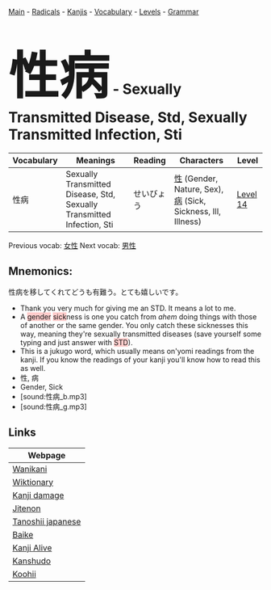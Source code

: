 <style> bigfont {font-size: 100px}</style>
[Main](../README.md) -
[Radicals](../radicals.md) -
[Kanjis](../kanjis.md) -
[Vocabulary](../vocabulary.md) -
[Levels](../levels.md) -
[Grammar](../grammar.md)
# <bigfont> 性病</bigfont> - Sexually Transmitted Disease, Std, Sexually Transmitted Infection, Sti 

| Vocabulary | Meanings | Reading | Characters | Level |
| --- | --- | --- | --- | --- |
| 性病 | Sexually Transmitted Disease, Std, Sexually Transmitted Infection, Sti | せいびょう |  [性](../kanjis/性.md) (Gender, Nature, Sex), [病](../kanjis/病.md) (Sick, Sickness, Ill, Illness) | [Level 14](../levels/wk_level14.md) |

Previous vocab: [女性](女性.md) Next vocab: [男性](男性.md) 

## Mnemonics:
性病を移してくれてどうも有難う。とても嬉しいです。
* Thank you very much for giving me an STD. It means a lot to me.
* A <span style="background-color:#ffcccb"> gender</span> <span style="background-color:#ffcccb"> sick</span>ness is one you catch from *ahem* doing things with those of another or the same gender. You only catch these sicknesses this way, meaning they're sexually transmitted diseases (save yourself some typing and just answer with <span style="background-color:#ffcccb"> STD</span>).
* This is a jukugo word, which usually means on'yomi readings from the kanji. If you know the readings of your kanji you'll know how to read this as well.
* 性, 病
* Gender, Sick
* [sound:性病_b.mp3]
* [sound:性病_g.mp3]


## Links 

| Webpage |
| --- |
| [Wanikani          ](https://www.wanikani.com/kanji/性病) |
| [Wiktionary        ](https://en.wiktionary.org/wiki/性病) |
| [Kanji damage      ](http://www.kanjidamage.com/kanji/search?utf8=✓&q=性病) |
| [Jitenon           ](https://jitenon.com/kanji/性病) |
| [Tanoshii japanese ](https://www.tanoshiijapanese.com/dictionary/kanji.cfm?k=性病) |
| [Baike             ](https://baike.baidu.com/item/性病) |
| [Kanji Alive       ](https://app.kanjialive.com/性病) |
| [Kanshudo          ](https://www.kanshudo.com/searchmn?q=性病) |
| [Koohii            ](https://kanji.koohii.com/study/kanji/性病) |
